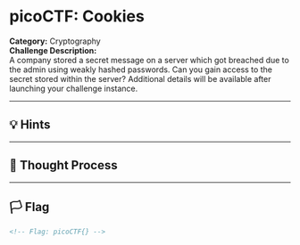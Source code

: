 # picoCTF: Cookies

**Category:** Cryptography  
**Challenge Description:**  
A company stored a secret message on a server which got breached due to the admin using weakly hashed passwords. Can you gain access to the secret stored within the server?
Additional details will be available after launching your challenge instance.


---


## 💡 Hints


---


## 🧠 Thought Process


---


## 🏳️ Flag
```html
<!-- Flag: picoCTF{} -->
